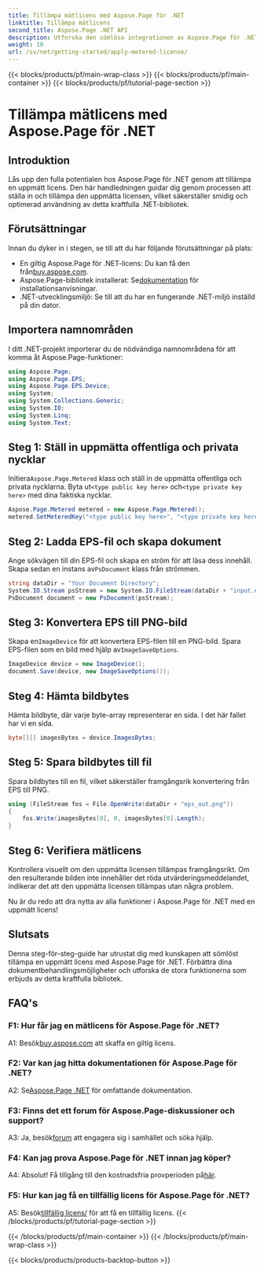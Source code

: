 ```yaml
---
title: Tillämpa mätlicens med Aspose.Page för .NET
linktitle: Tillämpa mätlicens
second_title: Aspose.Page .NET API
description: Utforska den sömlösa integrationen av Aspose.Page för .NET med den här steg-för-steg-guiden om hur du ansöker om en uppmätt licens. Optimera dokumentbehandlingen utan ansträngning.
weight: 10
url: /sv/net/getting-started/apply-metered-license/
---
```


{{< blocks/products/pf/main-wrap-class >}}
{{< blocks/products/pf/main-container >}}
{{< blocks/products/pf/tutorial-page-section >}}

# Tillämpa mätlicens med Aspose.Page för .NET

## Introduktion

Lås upp den fulla potentialen hos Aspose.Page för .NET genom att tillämpa en uppmätt licens. Den här handledningen guidar dig genom processen att ställa in och tillämpa den uppmätta licensen, vilket säkerställer smidig och optimerad användning av detta kraftfulla .NET-bibliotek.

## Förutsättningar

Innan du dyker in i stegen, se till att du har följande förutsättningar på plats:

-  En giltig Aspose.Page för .NET-licens: Du kan få den från[buy.aspose.com](https://purchase.aspose.com/buy).
-  Aspose.Page-bibliotek installerat: Se[dokumentation](https://reference.aspose.com/page/net/) för installationsanvisningar.
- .NET-utvecklingsmiljö: Se till att du har en fungerande .NET-miljö inställd på din dator.

## Importera namnområden

I ditt .NET-projekt importerar du de nödvändiga namnområdena för att komma åt Aspose.Page-funktioner:

```csharp
using Aspose.Page;
using Aspose.Page.EPS;
using Aspose.Page.EPS.Device;
using System;
using System.Collections.Generic;
using System.IO;
using System.Linq;
using System.Text;
```

## Steg 1: Ställ in uppmätta offentliga och privata nycklar

 Initiera`Aspose.Page.Metered` klass och ställ in de uppmätta offentliga och privata nycklarna. Byta ut`<type public key here>` och`<type private key here>` med dina faktiska nycklar.

```csharp
Aspose.Page.Metered metered = new Aspose.Page.Metered();
metered.SetMeteredKey("<type public key here>", "<type private key here>");
```

## Steg 2: Ladda EPS-fil och skapa dokument

 Ange sökvägen till din EPS-fil och skapa en ström för att läsa dess innehåll. Skapa sedan en instans av`PsDocument` klass från strömmen.

```csharp
string dataDir = "Your Document Directory";
System.IO.Stream psStream = new System.IO.FileStream(dataDir + "input.eps", System.IO.FileMode.Open, System.IO.FileAccess.Read);
PsDocument document = new PsDocument(psStream);
```

## Steg 3: Konvertera EPS till PNG-bild

 Skapa en`ImageDevice` för att konvertera EPS-filen till en PNG-bild. Spara EPS-filen som en bild med hjälp av`ImageSaveOptions`.

```csharp
ImageDevice device = new ImageDevice();
document.Save(device, new ImageSaveOptions());
```

## Steg 4: Hämta bildbytes

Hämta bildbyte, där varje byte-array representerar en sida. I det här fallet har vi en sida.

```csharp
byte[][] imagesBytes = device.ImagesBytes;
```

## Steg 5: Spara bildbytes till fil

Spara bildbytes till en fil, vilket säkerställer framgångsrik konvertering från EPS till PNG.

```csharp
using (FileStream fos = File.OpenWrite(dataDir + "eps_out.png"))
{
    fos.Write(imagesBytes[0], 0, imagesBytes[0].Length);
}
```

## Steg 6: Verifiera mätlicens

Kontrollera visuellt om den uppmätta licensen tillämpas framgångsrikt. Om den resulterande bilden inte innehåller det röda utvärderingsmeddelandet, indikerar det att den uppmätta licensen tillämpas utan några problem.

Nu är du redo att dra nytta av alla funktioner i Aspose.Page för .NET med en uppmätt licens!

## Slutsats

Denna steg-för-steg-guide har utrustat dig med kunskapen att sömlöst tillämpa en uppmätt licens med Aspose.Page för .NET. Förbättra dina dokumentbehandlingsmöjligheter och utforska de stora funktionerna som erbjuds av detta kraftfulla bibliotek.

## FAQ's

### F1: Hur får jag en mätlicens för Aspose.Page för .NET?

 A1: Besök[buy.aspose.com](https://purchase.aspose.com/buy) att skaffa en giltig licens.

### F2: Var kan jag hitta dokumentationen för Aspose.Page för .NET?

 A2: Se[Aspose.Page .NET](https://reference.aspose.com/page/net/) för omfattande dokumentation.

### F3: Finns det ett forum för Aspose.Page-diskussioner och support?

 A3: Ja, besök[forum](https://forum.aspose.com/c/page/39) att engagera sig i samhället och söka hjälp.

### F4: Kan jag prova Aspose.Page för .NET innan jag köper?

 A4: Absolut! Få tillgång till den kostnadsfria provperioden på[här](https://releases.aspose.com/).

### F5: Hur kan jag få en tillfällig licens för Aspose.Page för .NET?

 A5: Besök[tillfällig licens/](https://purchase.aspose.com/temporary-license/) för att få en tillfällig licens.
{{< /blocks/products/pf/tutorial-page-section >}}

{{< /blocks/products/pf/main-container >}}
{{< /blocks/products/pf/main-wrap-class >}}

{{< blocks/products/products-backtop-button >}}
